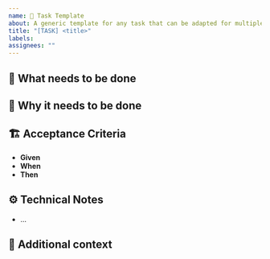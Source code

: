 ```yaml
---
name: 👷 Task Template
about: A generic template for any task that can be adapted for multiple uses
title: "[TASK] <title>"
labels:
assignees: ""
---
```


## 🚧 What needs to be done

<!--
Provide a summary of the task that needs to be completed
-->

## 🤔 Why it needs to be done

<!--
Describe the importance or impact of completing this task
-->

## 🏗️ Acceptance Criteria

<!--
List out all expected functionality/requirements

Example using Given-When-Then:
- **Given** describes the initial context or state of the system (preconditions)
- **When** specifies the action or trigger that occurs
- **Then** defines the expected outcome or result
-->

- **Given**
- **When**
- **Then**

## ⚙️ Technical Notes

<!--
Owned by eng team - write out any important technical considerations such as: architecture plan/notes, data dependencies, testing plan, etc. Also link any tickets that are dependent on or related to this task

Example:
- Architecture Plan/Notes
  - This feature will integrate with the existing **Service** and will require updates to the **API Gateway** to expose new endpoints
-->

- ...

## 📜 Additional context

<!--
Optional, delete if not needed

Include any additional context or information here that doesn't fit into other parts of the template
-->
